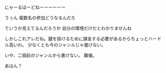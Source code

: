 にゃーるほーどねーーーーーー

うぅん
複数名の参加どうなるんだろ

ていうか見えてるんだろうか
自分の環境だけだとわかりませんね

しかしこれアレだね。鍵を掛けるために課金する必要があるからちょっとハードル高いわ。
少なくとも今のジャンルじゃ書けない。

いや、二個前のジャンルから書けない。
難儀。


あはん？
